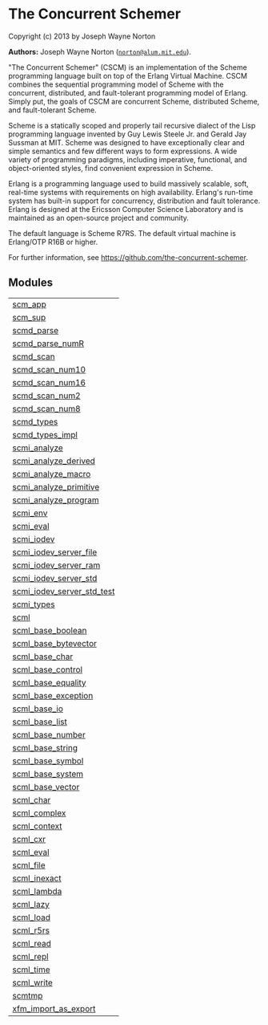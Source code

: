 

# The Concurrent Schemer #

Copyright (c) 2013 by Joseph Wayne Norton

__Authors:__ Joseph Wayne Norton ([`norton@alum.mit.edu`](mailto:norton@alum.mit.edu)).
<p>"The Concurrent Schemer" (CSCM) is an implementation of the Scheme
programming language built on top of the Erlang Virtual Machine.  CSCM
combines the sequential programming model of Scheme with the
concurrent, distributed, and fault-tolerant programming model of
Erlang.  Simply put, the goals of CSCM are concurrent Scheme,
distributed Scheme, and fault-tolerant Scheme.</p>
<p>Scheme is a statically scoped and properly tail recursive dialect of
the Lisp programming language invented by Guy Lewis Steele Jr. and
Gerald Jay Sussman at MIT.  Scheme was designed to have exceptionally
clear and simple semantics and few different ways to form expressions.
A wide variety of programming paradigms, including imperative,
functional, and object-oriented styles, find convenient expression in
Scheme.</p>
<p>Erlang is a programming language used to build massively scalable,
soft, real-time systems with requirements on high availability.
Erlang's run-time system has built-in support for concurrency,
distribution and fault tolerance.  Erlang is designed at the Ericsson
Computer Science Laboratory and is maintained as an open-source
project and community.</p>
<p>The default language is Scheme R7RS.  The default virtual machine is
Erlang/OTP R16B or higher.</p>
<p>For further information, see
<a href="https://github.com/the-concurrent-schemer">https://github.com/the-concurrent-schemer</a>.</p>


## Modules ##


<table width="100%" border="0" summary="list of modules">
<tr><td><a href="https://github.com/the-concurrent-schemer/scm/blob/master/doc/scm_app.md" class="module">scm_app</a></td></tr>
<tr><td><a href="https://github.com/the-concurrent-schemer/scm/blob/master/doc/scm_sup.md" class="module">scm_sup</a></td></tr>
<tr><td><a href="https://github.com/the-concurrent-schemer/scm/blob/master/doc/scmd_parse.md" class="module">scmd_parse</a></td></tr>
<tr><td><a href="https://github.com/the-concurrent-schemer/scm/blob/master/doc/scmd_parse_numR.md" class="module">scmd_parse_numR</a></td></tr>
<tr><td><a href="https://github.com/the-concurrent-schemer/scm/blob/master/doc/scmd_scan.md" class="module">scmd_scan</a></td></tr>
<tr><td><a href="https://github.com/the-concurrent-schemer/scm/blob/master/doc/scmd_scan_num10.md" class="module">scmd_scan_num10</a></td></tr>
<tr><td><a href="https://github.com/the-concurrent-schemer/scm/blob/master/doc/scmd_scan_num16.md" class="module">scmd_scan_num16</a></td></tr>
<tr><td><a href="https://github.com/the-concurrent-schemer/scm/blob/master/doc/scmd_scan_num2.md" class="module">scmd_scan_num2</a></td></tr>
<tr><td><a href="https://github.com/the-concurrent-schemer/scm/blob/master/doc/scmd_scan_num8.md" class="module">scmd_scan_num8</a></td></tr>
<tr><td><a href="https://github.com/the-concurrent-schemer/scm/blob/master/doc/scmd_types.md" class="module">scmd_types</a></td></tr>
<tr><td><a href="https://github.com/the-concurrent-schemer/scm/blob/master/doc/scmd_types_impl.md" class="module">scmd_types_impl</a></td></tr>
<tr><td><a href="https://github.com/the-concurrent-schemer/scm/blob/master/doc/scmi_analyze.md" class="module">scmi_analyze</a></td></tr>
<tr><td><a href="https://github.com/the-concurrent-schemer/scm/blob/master/doc/scmi_analyze_derived.md" class="module">scmi_analyze_derived</a></td></tr>
<tr><td><a href="https://github.com/the-concurrent-schemer/scm/blob/master/doc/scmi_analyze_macro.md" class="module">scmi_analyze_macro</a></td></tr>
<tr><td><a href="https://github.com/the-concurrent-schemer/scm/blob/master/doc/scmi_analyze_primitive.md" class="module">scmi_analyze_primitive</a></td></tr>
<tr><td><a href="https://github.com/the-concurrent-schemer/scm/blob/master/doc/scmi_analyze_program.md" class="module">scmi_analyze_program</a></td></tr>
<tr><td><a href="https://github.com/the-concurrent-schemer/scm/blob/master/doc/scmi_env.md" class="module">scmi_env</a></td></tr>
<tr><td><a href="https://github.com/the-concurrent-schemer/scm/blob/master/doc/scmi_eval.md" class="module">scmi_eval</a></td></tr>
<tr><td><a href="https://github.com/the-concurrent-schemer/scm/blob/master/doc/scmi_iodev.md" class="module">scmi_iodev</a></td></tr>
<tr><td><a href="https://github.com/the-concurrent-schemer/scm/blob/master/doc/scmi_iodev_server_file.md" class="module">scmi_iodev_server_file</a></td></tr>
<tr><td><a href="https://github.com/the-concurrent-schemer/scm/blob/master/doc/scmi_iodev_server_ram.md" class="module">scmi_iodev_server_ram</a></td></tr>
<tr><td><a href="https://github.com/the-concurrent-schemer/scm/blob/master/doc/scmi_iodev_server_std.md" class="module">scmi_iodev_server_std</a></td></tr>
<tr><td><a href="https://github.com/the-concurrent-schemer/scm/blob/master/doc/scmi_iodev_server_std_test.md" class="module">scmi_iodev_server_std_test</a></td></tr>
<tr><td><a href="https://github.com/the-concurrent-schemer/scm/blob/master/doc/scmi_types.md" class="module">scmi_types</a></td></tr>
<tr><td><a href="https://github.com/the-concurrent-schemer/scm/blob/master/doc/scml.md" class="module">scml</a></td></tr>
<tr><td><a href="https://github.com/the-concurrent-schemer/scm/blob/master/doc/scml_base_boolean.md" class="module">scml_base_boolean</a></td></tr>
<tr><td><a href="https://github.com/the-concurrent-schemer/scm/blob/master/doc/scml_base_bytevector.md" class="module">scml_base_bytevector</a></td></tr>
<tr><td><a href="https://github.com/the-concurrent-schemer/scm/blob/master/doc/scml_base_char.md" class="module">scml_base_char</a></td></tr>
<tr><td><a href="https://github.com/the-concurrent-schemer/scm/blob/master/doc/scml_base_control.md" class="module">scml_base_control</a></td></tr>
<tr><td><a href="https://github.com/the-concurrent-schemer/scm/blob/master/doc/scml_base_equality.md" class="module">scml_base_equality</a></td></tr>
<tr><td><a href="https://github.com/the-concurrent-schemer/scm/blob/master/doc/scml_base_exception.md" class="module">scml_base_exception</a></td></tr>
<tr><td><a href="https://github.com/the-concurrent-schemer/scm/blob/master/doc/scml_base_io.md" class="module">scml_base_io</a></td></tr>
<tr><td><a href="https://github.com/the-concurrent-schemer/scm/blob/master/doc/scml_base_list.md" class="module">scml_base_list</a></td></tr>
<tr><td><a href="https://github.com/the-concurrent-schemer/scm/blob/master/doc/scml_base_number.md" class="module">scml_base_number</a></td></tr>
<tr><td><a href="https://github.com/the-concurrent-schemer/scm/blob/master/doc/scml_base_string.md" class="module">scml_base_string</a></td></tr>
<tr><td><a href="https://github.com/the-concurrent-schemer/scm/blob/master/doc/scml_base_symbol.md" class="module">scml_base_symbol</a></td></tr>
<tr><td><a href="https://github.com/the-concurrent-schemer/scm/blob/master/doc/scml_base_system.md" class="module">scml_base_system</a></td></tr>
<tr><td><a href="https://github.com/the-concurrent-schemer/scm/blob/master/doc/scml_base_vector.md" class="module">scml_base_vector</a></td></tr>
<tr><td><a href="https://github.com/the-concurrent-schemer/scm/blob/master/doc/scml_char.md" class="module">scml_char</a></td></tr>
<tr><td><a href="https://github.com/the-concurrent-schemer/scm/blob/master/doc/scml_complex.md" class="module">scml_complex</a></td></tr>
<tr><td><a href="https://github.com/the-concurrent-schemer/scm/blob/master/doc/scml_context.md" class="module">scml_context</a></td></tr>
<tr><td><a href="https://github.com/the-concurrent-schemer/scm/blob/master/doc/scml_cxr.md" class="module">scml_cxr</a></td></tr>
<tr><td><a href="https://github.com/the-concurrent-schemer/scm/blob/master/doc/scml_eval.md" class="module">scml_eval</a></td></tr>
<tr><td><a href="https://github.com/the-concurrent-schemer/scm/blob/master/doc/scml_file.md" class="module">scml_file</a></td></tr>
<tr><td><a href="https://github.com/the-concurrent-schemer/scm/blob/master/doc/scml_inexact.md" class="module">scml_inexact</a></td></tr>
<tr><td><a href="https://github.com/the-concurrent-schemer/scm/blob/master/doc/scml_lambda.md" class="module">scml_lambda</a></td></tr>
<tr><td><a href="https://github.com/the-concurrent-schemer/scm/blob/master/doc/scml_lazy.md" class="module">scml_lazy</a></td></tr>
<tr><td><a href="https://github.com/the-concurrent-schemer/scm/blob/master/doc/scml_load.md" class="module">scml_load</a></td></tr>
<tr><td><a href="https://github.com/the-concurrent-schemer/scm/blob/master/doc/scml_r5rs.md" class="module">scml_r5rs</a></td></tr>
<tr><td><a href="https://github.com/the-concurrent-schemer/scm/blob/master/doc/scml_read.md" class="module">scml_read</a></td></tr>
<tr><td><a href="https://github.com/the-concurrent-schemer/scm/blob/master/doc/scml_repl.md" class="module">scml_repl</a></td></tr>
<tr><td><a href="https://github.com/the-concurrent-schemer/scm/blob/master/doc/scml_time.md" class="module">scml_time</a></td></tr>
<tr><td><a href="https://github.com/the-concurrent-schemer/scm/blob/master/doc/scml_write.md" class="module">scml_write</a></td></tr>
<tr><td><a href="https://github.com/the-concurrent-schemer/scm/blob/master/doc/scmtmp.md" class="module">scmtmp</a></td></tr>
<tr><td><a href="https://github.com/the-concurrent-schemer/scm/blob/master/doc/xfm_import_as_export.md" class="module">xfm_import_as_export</a></td></tr></table>

